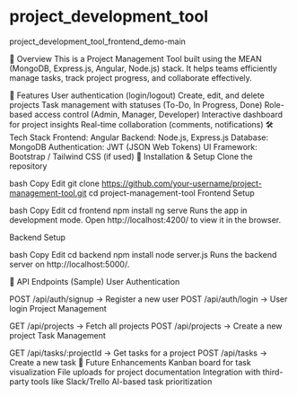 # project_development_tool
project_development_tool_frontend_demo-main

📌 Overview
This is a Project Management Tool built using the MEAN (MongoDB, Express.js, Angular, Node.js) stack. It helps teams efficiently manage tasks, track project progress, and collaborate effectively.

🚀 Features
User authentication (login/logout)
Create, edit, and delete projects
Task management with statuses (To-Do, In Progress, Done)
Role-based access control (Admin, Manager, Developer)
Interactive dashboard for project insights
Real-time collaboration (comments, notifications)
🛠️ Tech Stack
Frontend: Angular
Backend: Node.js, Express.js
Database: MongoDB
Authentication: JWT (JSON Web Tokens)
UI Framework: Bootstrap / Tailwind CSS (if used)
🎯 Installation & Setup
Clone the repository

bash
Copy
Edit
git clone https://github.com/your-username/project-management-tool.git
cd project-management-tool
Frontend Setup

bash
Copy
Edit
cd frontend
npm install
ng serve
Runs the app in development mode. Open http://localhost:4200/ to view it in the browser.

Backend Setup

bash
Copy
Edit
cd backend
npm install
node server.js
Runs the backend server on http://localhost:5000/.

🔗 API Endpoints (Sample)
User Authentication

POST /api/auth/signup → Register a new user
POST /api/auth/login → User login
Project Management

GET /api/projects → Fetch all projects
POST /api/projects → Create a new project
Task Management

GET /api/tasks/:projectId → Get tasks for a project
POST /api/tasks → Create a new task
📌 Future Enhancements
Kanban board for task visualization
File uploads for project documentation
Integration with third-party tools like Slack/Trello
AI-based task prioritization

